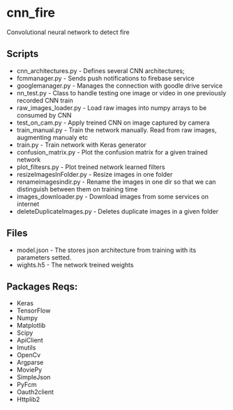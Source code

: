 # cnn_fire
Convolutional neural network to detect fire

## Scripts

* cnn_architectures.py - Defines several CNN architectures;
* fcmmanager.py - Sends push notifications to firebase service
* googlemanager.py - Manages the connection with goodle drive service
* nn_test.py - Class to handle testing one image or video in one previously recorded CNN train
* raw_images_loader.py - Load raw images into numpy arrays to be consumed by CNN
* test_on_cam.py - Apply treined CNN on image captured by camera
* train_manual.py - Train the network manually. Read from raw images, augmenting manualy etc
* train.py - Train network with Keras generator
* confusion_matrix.py - Plot the confusion matrix for a given trained network
* plot_filtesrs.py - Plot treined network learned filters
* resizeImagesInFolder.py - Resize images in one folder
* renameimagesindir.py - Rename the images in one dir so that we can distinguish between them on training time
* images_downloader.py - Download images from some services on internet
* deleteDuplicateImages.py - Deletes duplicate images in a given folder

## Files
* model.json - The stores json architecture from training with its parameters setted.
* wights.h5 - The network treined weights

## Packages Reqs:
- Keras
- TensorFlow
- Numpy
- Matplotlib
- Scipy
- ApiClient
- Imutils
- OpenCv
- Argparse
- MoviePy
- SimpleJson
- PyFcm
- Oauth2client
- Httplib2
